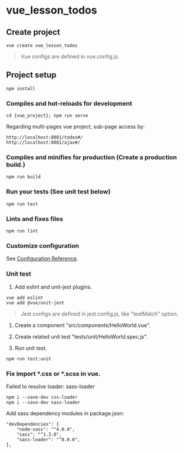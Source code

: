 # vue_lesson_todos

## Create project
```
vue create vue_lesson_todos
```

> Vue configs are defined in vue.config.js.

## Project setup
```
npm install
```

### Compiles and hot-reloads for development
```
cd {vue_project}; npm run serve
```

Regarding multi-pages vue project, sub-page access by:
```
http://localhost:8081/todos#/
http://localhost:8081/ajax#/
```

### Compiles and minifies for production (Create a production build.)
```
npm run build
```

### Run your tests (See unit test below)
```
npm run test
```

### Lints and fixes files
```
npm run lint
```

### Customize configuration
See [Configuration Reference](https://cli.vuejs.org/config/).

### Unit test
1. Add eslint and unit-jest plugins.
```
vue add eslint
vue add @vue/unit-jest
```

> Jest configs are defined in jest.config.js, like "testMatch" option.

1. Create a component "src/components/HelloWorld.vue".

2. Create related unit test "tests/unit/HelloWorld.spec.js".

3. Run unit test.
```
npm run test:unit
```

### Fix import *.css or *.scss in vue.
Failed to resolve loader: sass-loader
```
npm i --save-dev css-loader
npm i --save-dev sass-loader
```

Add sass dependency modules in package.json:
```
"devDependencies": {
    "node-sass": "^4.0.0",
    "sass": "^1.3.0",
    "sass-loader": "^8.0.0",
},
```
